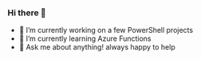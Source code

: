 ### Hi there 👋
- 🔭 I’m currently working on a few PowerShell projects
- 🌱 I’m currently learning Azure Functions
- 💬 Ask me about anything! always happy to help
 
<!--
**mufana/mufana** is a ✨ _special_ ✨ repository because its `README.md` (this file) appears on your GitHub profile.

Here are some ideas to get you started:

- 🔭 I’m currently working on ...
- 🌱 I’m currently learning ...
- 👯 I’m looking to collaborate on ...
- 🤔 I’m looking for help with ...
- 💬 Ask me about ...
- 📫 How to reach me: ...
- 😄 Pronouns: ...
- ⚡ Fun fact: ...
-->

  
